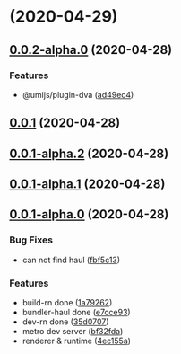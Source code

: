 # [](https://github.com/xuyuanxiang/umi-react-native/compare/v0.0.2-alpha.0...v) (2020-04-29)



## [0.0.2-alpha.0](https://github.com/xuyuanxiang/umi-react-native/compare/v0.0.1...v0.0.2-alpha.0) (2020-04-28)


### Features

* @umijs/plugin-dva ([ad49ec4](https://github.com/xuyuanxiang/umi-react-native/commit/ad49ec482a1135b3c6bb6a71ee4a3e67de48bb53))



## [0.0.1](https://github.com/xuyuanxiang/umi-react-native/compare/v0.0.1-alpha.2...v0.0.1) (2020-04-28)



## [0.0.1-alpha.2](https://github.com/xuyuanxiang/umi-react-native/compare/v0.0.1-alpha.1...v0.0.1-alpha.2) (2020-04-28)



## [0.0.1-alpha.1](https://github.com/xuyuanxiang/umi-react-native/compare/v0.0.1-alpha.0...v0.0.1-alpha.1) (2020-04-28)



## [0.0.1-alpha.0](https://github.com/xuyuanxiang/umi-react-native/compare/4ec155a82e0a5391d101ad40c28bbb4cfa78b290...v0.0.1-alpha.0) (2020-04-28)


### Bug Fixes

* can not find haul ([fbf5c13](https://github.com/xuyuanxiang/umi-react-native/commit/fbf5c137507f78243a6838462c834247227c4815))


### Features

* build-rn done ([1a79262](https://github.com/xuyuanxiang/umi-react-native/commit/1a792621c1086ece86c5523cbd9b12581e9695bc))
* bundler-haul done ([e7cce93](https://github.com/xuyuanxiang/umi-react-native/commit/e7cce93e9a85701a55a2200e605091515b55205e))
* dev-rn done ([35d0707](https://github.com/xuyuanxiang/umi-react-native/commit/35d07076bbe5d2675d2a1c2be0f4515332eff282))
* metro dev server ([bf32fda](https://github.com/xuyuanxiang/umi-react-native/commit/bf32fda2e2c58ce73171ce6df0ec8018f9b0d897))
* renderer & runtime ([4ec155a](https://github.com/xuyuanxiang/umi-react-native/commit/4ec155a82e0a5391d101ad40c28bbb4cfa78b290))



